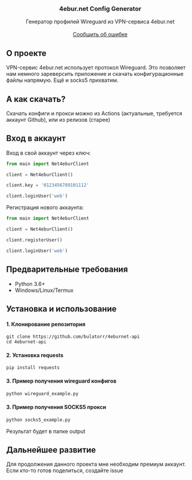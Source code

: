 <br/>
<p align="center">
  <h3 align="center">4ebur.net Config Generator</h3>

  <p align="center">
    Генератор профилей Wireguard из VPN-сервиса 4ebur.net
    <br/>
    <br/>
    <a href="https://github.com/bulatorr/4eburnet-api/issues">Сообщить об ошибке</a>
  </p>
</p>

## О проекте

VPN-сервис 4ebur.net использует протокол Wireguard. Это позволяет нам немного зареверсить приложение и cкачать конфигурационные файлы напрямую. Ещё и socks5 прихватим.

## А как скачать?

Cкачать конфиги и прокси можно из Actions (актуальные, требуется аккаунт Github), или из релизов (старее)

## Вход в аккаунт
Вход в свой аккаунт через ключ:
```python
from main import Net4eburClient

client = Net4eburClient()

client.key = '0123456789101112'

client.loginUser('web')
```
Регистрация нового аккаунта:
```python
from main import Net4eburClient

client = Net4eburClient()

client.registerUser()

client.loginUser('web')
```

## Предварительные требования

* Python 3.6+
* Windows/Linux/Termux

## Установка и использование

#### 1. Клонирование репозитория
```
git clone https://github.com/bulatorr/4eburnet-api
cd 4eburnet-api
```
#### 2. Установка requests
```
pip install requests
```
#### 3. Пример получения wireguard конфигов
```python
python wireguard_example.py
```
#### 3. Пример получения SOCKS5 прокси
```python
python socks5_example.py
```

Результат будет в папке output

## Дальнейшее развитие

Для продолжения данного проекта мне необходим премиум аккаунт. Если кто-то готов поделиться, создайте issue
